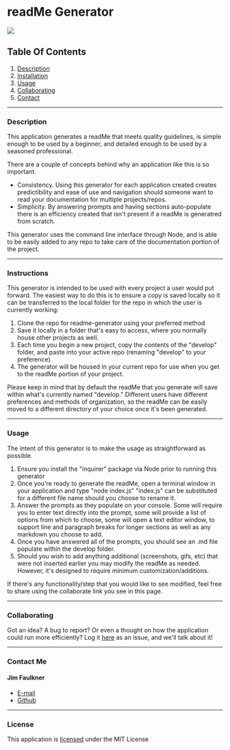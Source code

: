 # readMe Generator

![](https://img.shields.io/badge/License-MIT-yellowgreen)
      
## Table Of Contents
1.  [Description](#description)
2.  [Installation](#installation) 
3.  [Usage](#usage)
4.  [Collaborating](#collaborating)
5.  [Contact](#contact)
      
_________________________________
  
### Description
      
This application generates a readMe that meets quality guidelines, is simple enough to be used by a beginner, and detailed enough to be used by a seasoned professional.

There are a couple of concepts behind why an application like this is so important.
- Consistency.  Using this generator for each application created creates predictibility and ease of use and navigation should someone want to read your documentation for multiple projects/repos.
- Simplicity.  By answering prompts and having sections auto-populate there is an efficiency created that isn't present if a readMe is generatred from scratch.  

This generator uses the command line interface through Node, and is able to be easily added to any repo to take care of the documentation portion of the project.
      
_________________________________
  
### Instructions
  
This generator is intended to be used with every project a user would put forward.  The easiest way to do this is to ensure a copy is saved locally so it can be transferred to the local folder for the repo in which the user is currently working:

1.  Clone the repo for readme-generator using your preferred method
2.  Save it locally in a folder that's easy to access, where you normally house other projects as well.
3.  Each time you begin a new project, copy the contents of the "develop" folder, and paste into your active repo (renaming "develop" to your preference)
4.  The generator will be housed in your current repo for use when you get to the readMe portion of your project.

Please keep in mind that by default the readMe that you generate will save within what's currently named "develop."  Different users have different preferences and methods of organization, so the readMe can be easily moved to a different directory of your choice once it's been generated.
  
_________________________________
  
### Usage
  
The intent of this generator is to make the usage as straightforward as possible.

1.  Ensure you install the "inquirer" package via Node prior to running this generator
2.  Once you're ready to generate the readMe, open a terminal window in your application and type "node index.js"  "index.js" can be substituted for a different file name should you choose to rename it.
3.  Answer the prompts as they populate on your console.  Some will require you to enter text directly into the prompt, some will provide a list of options from which to choose, some will open a text editor window, to support line and paragraph breaks for longer sections as well as any markdown you choose to add.  
4.  Once you have answered all of the prompts, you should see an .md file populate within the develop folder.
5.  Should you wish to add anything additional (screenshots, gifs, etc) that were not inserted earlier you may modify the readMe as needed.  However, it's designed to require minimum customization/additions.

If there's any functionality/step that you would like to see modified, feel free to share using the collaborate link you see in this page.
  
_________________________________
  
### Collaborating
  
Got an idea?  A bug to report?  Or even a thought on how the application could run more efficiently?  Log it [here](https://github.com/jhf1203/readme-generator/issues) as an issue, and we'll talk about it!
  
  _________________________________
  
### Contact Me
  
#### Jim Faulkner
- [E-mail](mailto:jhf1203@gmail.com)
- [Github](jhf1203)
  
_________________________________
  
### License
  
This application is [licensed](https://opensource.org/licenses/MIT) under the MIT License
  